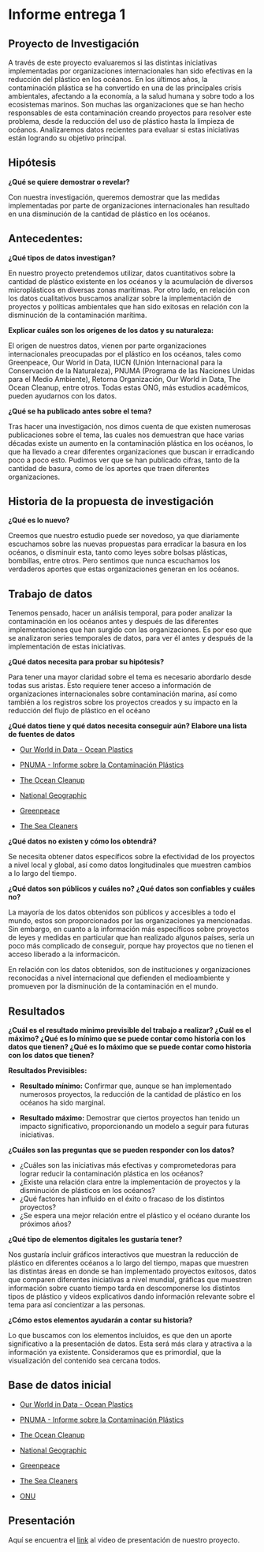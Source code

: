 # Informe entrega 1

## Proyecto de Investigación 

A través de este  proyecto evaluaremos si las distintas iniciativas implementadas por organizaciones internacionales han sido efectivas en la reducción del plástico en los océanos. 
En los últimos años, la contaminación plástica se ha convertido en una de las principales crisis ambientales, afectando a la economía, a la salud humana y sobre todo a los ecosistemas marinos. Son muchas las organizaciones que se  han hecho responsables de esta contaminación creando proyectos para resolver este problema, desde la reducción del uso de plástico hasta la limpieza de océanos. Analizaremos datos recientes para evaluar si estas iniciativas están logrando su objetivo principal.

## Hipótesis 
**¿Qué se quiere demostrar o revelar?**

Con nuestra investigación, queremos demostrar que las medidas implementadas por parte de organizaciones internacionales han resultado en una disminución de la cantidad de plástico en los océanos.

## Antecedentes:

**¿Qué tipos de datos investigan?**

En nuestro proyecto pretendemos utilizar, datos cuantitativos sobre la cantidad de plástico existente en los océanos y la acumulación de diversos microplásticos en diversas zonas marítimas. Por otro lado, en relación con los datos cualitativos buscamos analizar sobre la implementación de proyectos y políticas ambientales que han sido exitosas en relación con la disminución de la contaminación marítima.

**Explicar cuáles son los orígenes de los datos y su naturaleza:**

El origen de nuestros datos, vienen por parte organizaciones internacionales preocupadas por el plástico en los océanos, tales como Greenpeace, Our World in Data, IUCN (Unión Internacional para la Conservación de la Naturaleza), PNUMA (Programa de las Naciones Unidas para el Medio Ambiente), Retorna Organización, Our World in Data, The Ocean Cleanup, entre otros. Todas estas ONG, más estudios académicos, pueden ayudarnos con los datos. 

**¿Qué se ha publicado antes sobre el tema?**

Tras hacer una investigación, nos dimos cuenta de que existen numerosas publicaciones sobre el tema, las cuales nos demuestran que hace varias décadas existe un aumento en la contaminación plástica en los océanos, lo que ha llevado a crear diferentes organizaciones que buscan ir erradicando poco a poco esto. Pudimos ver que se han publicado cifras, tanto de la cantidad de basura, como de los aportes que traen diferentes organizaciones. 


## Historia de la propuesta de investigación

**¿Qué es lo nuevo?**

Creemos que nuestro estudio puede ser novedoso, ya que diariamente escuchamos sobre las nuevas propuestas para erradicar la basura en los océanos, o disminuir esta, tanto como leyes sobre bolsas plásticas, bombillas, entre otros. Pero sentimos que nunca escuchamos los verdaderos aportes que estas organizaciones generan en los océanos. 

## Trabajo de datos

Tenemos pensado, hacer un análisis temporal, para poder analizar la contaminación en los océanos antes y después de las diferentes implementaciones que han surgido con las organizaciones. Es por eso que se analizaron series temporales de datos, para ver él antes y después de la implementación de estas iniciativas. 


**¿Qué datos necesita para probar su hipótesis?**

Para tener una mayor claridad sobre el tema es necesario abordarlo desde todas sus aristas. Esto requiere tener acceso a información de organizaciones internacionales sobre contaminación marina, así como también a los registros sobre los proyectos creados y su impacto en la reducción del flujo de plástico en el océano

**¿Qué datos tiene y qué datos necesita conseguir aún? 
    Elabore una lista de fuentes de datos**

- [Our World in Data - Ocean Plastics ](https://ourworldindata.org/grapher/share-of-global-plastic-waste-emitted-to-the-ocean)

- [PNUMA - Informe sobre la Contaminación Plástics](https://www.unep.org/es/noticias-y-reportajes/comunicado-de-prensa/informe-de-la-onu-sobre-contaminacion-por-plasticos)

- [The Ocean Cleanup](https://theoceancleanup.com/)

- [National Geographic](https://www.nationalgeographic.com.es/medio-ambiente/lucha-contra-el-plastico-logra-sacar-toneladas-oceano-pacifico_20656)

- [Greenpeace](https://es.greenpeace.org/es/trabajamos-en/consumismo/plasticos/como-llega-el-plastico-a-los-oceanos-y-que-sucede-entonces/)

- [The Sea Cleaners](​​https://www.theseacleaners.org/es/contaminacion-por-plasticos/)


 **¿Qué datos no existen y cómo los obtendrá?**

Se necesita obtener datos específicos sobre la efectividad de los proyectos a nivel local y global, así como datos longitudinales que muestren cambios a lo largo del tiempo.

**¿Qué datos son públicos y cuáles no? ¿Qué datos son confiables y cuáles no?**

La mayoría de los datos obtenidos son públicos y accesibles a todo el mundo, estos son proporcionados por las organizaciones ya mencionadas. Sin embargo, en cuanto a la información más específicos sobre proyectos de leyes y medidas en particular que han realizado algunos países, sería un poco más complicado de conseguir, porque hay proyectos que no tienen el acceso liberado a la informacicón.

En relación con los datos obtenidos, son de instituciones y organizaciones reconocidas a nivel internacional que defienden el medioambiente y promueven por la disminución de la contaminación en el mundo.

## Resultados 
**¿Cuál es el resultado mínimo previsible del trabajo a realizar? ¿Cuál es el máximo?
¿Qué es lo mínimo que se puede contar como historia con los datos que tienen? ¿Qué es lo máximo que se puede contar como historia con los datos que tienen?**

**Resultados Previsibles:**
- **Resultado mínimo:** Confirmar que, aunque se han implementado numerosos proyectos, la reducción de la cantidad de plástico en los océanos ha sido marginal.

- **Resultado máximo:** Demostrar que ciertos proyectos han tenido un impacto significativo, proporcionando un modelo a seguir para futuras iniciativas.

**¿Cuáles son las preguntas que se pueden responder con los datos?**

- ¿Cuáles son las iniciativas más efectivas y comprometedoras para lograr reducir la contaminación plástica en los océanos?
- ¿Existe una relación clara entre la implementación de proyectos y la disminución de plásticos en los océanos?
- ¿Qué factores han influido en el éxito o fracaso de los distintos proyectos?
- ¿Se espera una mejor relación entre el plástico y el océano durante los próximos años?

**¿Qué tipo de elementos digitales les gustaría tener?**

Nos gustaría incluir gráficos interactivos que muestran la reducción de plástico en diferentes océanos a lo largo del tiempo, mapas que muestren las distintas  áreas en donde se han implementado proyectos exitosos, datos que comparen diferentes iniciativas a nivel mundial, gráficas que muestren información  sobre cuanto tiempo tarda en descomponerse los distintos tipos de plástico y videos explicativos dando información relevante sobre el tema para así concientizar a las personas. 

**¿Cómo estos elementos ayudarán a contar su historia?**

Lo que buscamos con los elementos incluidos, es que den un aporte significativo a la presentación de datos. Esta será más clara y atractiva a la información ya existente. Consideramos que es primordial, que la visualización del contenido sea cercana todos.

## Base de datos inicial

- [Our World in Data - Ocean Plastics ](https://ourworldindata.org/grapher/share-of-global-plastic-waste-emitted-to-the-ocean)

- [PNUMA - Informe sobre la Contaminación Plástics](https://www.unep.org/es/noticias-y-reportajes/comunicado-de-prensa/informe-de-la-onu-sobre-contaminacion-por-plasticos)

- [The Ocean Cleanup](https://theoceancleanup.com/)

- [National Geographic](https://www.nationalgeographic.com.es/medio-ambiente/lucha-contra-el-plastico-logra-sacar-toneladas-oceano-pacifico_20656)

- [Greenpeace](https://es.greenpeace.org/es/trabajamos-en/consumismo/plasticos/como-llega-el-plastico-a-los-oceanos-y-que-sucede-entonces/)

- [The Sea Cleaners](​​https://www.theseacleaners.org/es/contaminacion-por-plasticos/)

- [ONU](https://www.unep.org/es/noticias-y-reportajes/comunicado-de-prensa/informe-de-la-onu-sobre-contaminacion-por-plasticos)

## Presentación
Aquí se encuentra el [link]() al video de presentación de nuestro proyecto.



